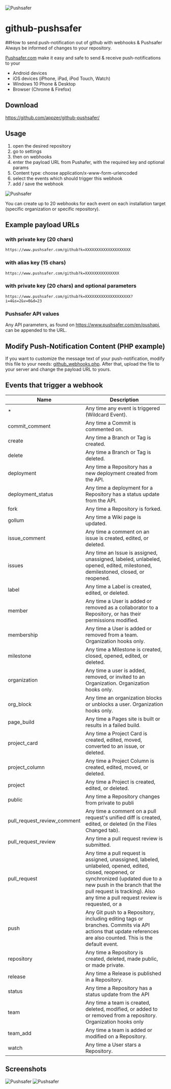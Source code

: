 ![Pushsafer](https://www.pushsafer.com/de/assets/logos/logo.png)
# github-pushsafer
##How to send push-notification out of github with webhooks &amp; Pushsafer
Always be informed of changes to your repository.

[Pushsafer.com](https://www.pushsafer.com) make it easy and safe to send &amp; receive push-notifications to your
- Android devices
- iOS devices (iPhone, iPad, iPod Touch, Watch)
- Windows 10 Phone & Desktop
- Browser (Chrome & Firefox)

## Download
https://github.com/appzer/github-pushsafer/

## Usage
1. open the desired repository
2. go to settings
3. then on webhooks
4. enter the payload URL from Pushafer, with the required key and optional params
5. Content type: choose application/x-www-form-urlencoded
6. select the events which should trigger this webhook
7. add / save the webhook

![Pushsafer](https://www.pushsafer.com/de/assets/examples/github_add_webhook.jpg)

You can create up to 20 webhooks for each event on each installation target (specific organization or specific repository).

## Example payload URLs
### with private key (20 chars)

	https://www.pushsafer.com/github?k=XXXXXXXXXXXXXXXXXXXX
  
### with alias key (15 chars)

	https://www.pushsafer.com/github?k=XXXXXXXXXXXXXXX
  
### with private key (20 chars) and optional parameters

	https://www.pushsafer.com/github?k=XXXXXXXXXXXXXXXXXXXX?i=4&s=2&v=0&d=23

### Pushsafer API values

Any API parameters, as found on https://www.pushsafer.com/en/pushapi, can be appended to the URL.

## Modify Push-Notification Content (PHP example)

If you want to customize the message text of your push-notification, modify this file to your needs: [github_webhooks.php](https://github.com/appzer/github-pushsafer/blob/master/github_webhooks.php). After that, upload the file to your server and change the payload URL to yours.

## Events that trigger a webhook
|Name | Description |
| ------------- | ------------- |
| * | Any time any event is triggered (Wildcard Event).|
| commit_comment | Any time a Commit is commented on.|
| create|	Any time a Branch or Tag is created.|
| delete|	Any time a Branch or Tag is deleted.|
| deployment|	Any time a Repository has a new deployment created from the API.|
| deployment_status|	Any time a deployment for a Repository has a status update from the API.|
| fork|	Any time a Repository is forked.|
| gollum|	Any time a Wiki page is updated.|
| issue_comment|	Any time a comment on an issue is created, edited, or deleted.|
| issues|	Any time an Issue is assigned, unassigned, labeled, unlabeled, opened, edited, milestoned, demilestoned, closed, or reopened.|
| label|	Any time a Label is created, edited, or deleted.|
| member|	Any time a User is added or removed as a collaborator to a Repository, or has their permissions modified.|
| membership|	Any time a User is added or removed from a team. Organization hooks only.|
| milestone|	Any time a Milestone is created, closed, opened, edited, or deleted.|
| organization|	Any time a user is added, removed, or invited to an Organization. Organization hooks only.|
| org_block|	Any time an organization blocks or unblocks a user. Organization hooks only.|
| page_build|	Any time a Pages site is built or results in a failed build.|
| project_card|	Any time a Project Card is created, edited, moved, converted to an issue, or deleted.|
| project_column|	Any time a Project Column is created, edited, moved, or deleted.|
| project|	Any time a Project is created, edited, or deleted.|
| public|	Any time a Repository changes from private to publi|c.
| pull_request_review_comment|	Any time a comment on a pull request's unified diff is created, edited, or deleted (in the Files Changed tab).|
| pull_request_review|	Any time a pull request review is submitted.|
| pull_request|	Any time a pull request is assigned, unassigned, labeled, unlabeled, opened, edited, closed, reopened, or synchronized (updated due to a new push in the branch that the pull request is tracking). Also any time a pull request review is requested, or a | | review request is removed.|
| push|	Any Git push to a Repository, including editing tags or branches. Commits via API actions that update references are also counted. This is the default event.|
| repository|	Any time a Repository is created, deleted, made public, or made private.|
| release|	Any time a Release is published in a Repository.|
| status|	Any time a Repository has a status update from the API|
| team|	Any time a team is created, deleted, modified, or added to or removed from a repository. Organization hooks only|
| team_add|	Any time a team is added or modified on a Repository.|
| watch|	Any time a User stars a Repository.|

## Screenshots
![Pushsafer](https://www.pushsafer.com/de/assets/examples/github_push_notification.jpg) ![Pushsafer](https://www.pushsafer.com/de/assets/examples/github_client.jpg)
